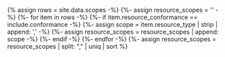 <!-- This liquid script creates a US Core scope requirements table using input data from input/data/scopes.csv
include parameters: conformance='SHALL'|'SHOULD'|'MAY'see below for how used and crud='cruds'<<< not used -->

{% assign rows = site.data.scopes -%}
{%- assign resource_scopes = '' -%}
{%- for item in rows -%}
{%- if item.resource_conformance == include.conformance -%}
{%- assign scope = item.resource_type | strip | append: ',' -%}
{%- assign resource_scopes =  resource_scopes | append: scope -%}
{%- endif -%}
{%- endfor -%}
{%- assign resource_scopes = resource_scopes | split: "," | uniq | sort %}